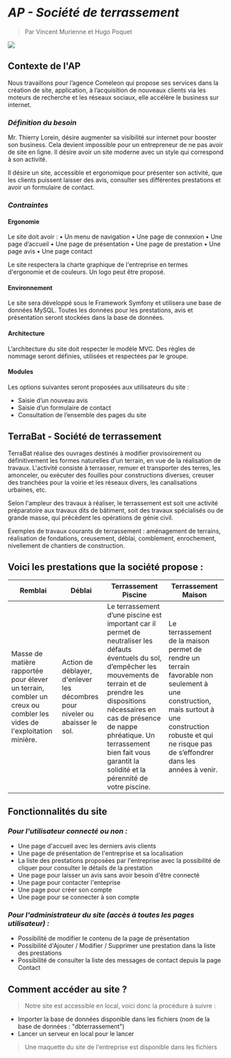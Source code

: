 # ***AP - Société de terrassement***
> Par Vincent Murienne et Hugo Poquet

![](https://cdn.pixabay.com/photo/2017/08/04/08/54/crash-2579437_960_720.jpg)

## **Contexte de l'AP**

Nous travaillons pour l’agence Comeleon qui propose ses services dans la création de site, application, à l’acquisition de nouveaux clients via les moteurs de recherche et les réseaux sociaux, elle accélère le business sur internet.


### *Définition du besoin*

Mr. Thierry Lorein, désire augmenter sa visibilité sur internet pour booster son business. Cela devient impossible pour un entrepreneur de ne pas avoir de site en ligne.
Il désire avoir un site moderne avec un style qui correspond à son activité.

Il désire un site, accessible et ergonomique pour présenter son activité, que les clients puissent laisser des avis, consulter ses différentes prestations et avoir un formulaire de contact. 


### *Contraintes*

#### Ergonomie
Le site doit avoir : 
•	Un menu de navigation
•	Une page de connexion
•	Une page d’accueil
•	Une page de présentation
•	Une page de prestation
•	Une page avis
•	Une page contact 

Le site respectera la charte graphique de l'entreprise en termes d'ergonomie et de couleurs. Un logo peut être proposé.


#### Environnement
Le site sera développé sous le Framework Symfony et utilisera une base de données MySQL. Toutes les données pour les prestations, avis et présentation seront stockées dans la base de données.

#### Architecture
L’architecture du site doit respecter le modèle MVC.
Des règles de nommage seront définies, utilisées et respectées par le groupe.

#### Modules
Les options suivantes seront proposées aux utilisateurs du site : 
* Saisie d’un nouveau avis 
* Saisie d’un formulaire de contact
* Consultation de l’ensemble des pages du site


## **TerraBat - Société de terrassement**

TerraBat réalise des ouvrages destinés à modifier provisoirement ou définitivement les formes naturelles d'un terrain, en vue de la réalisation de travaux. L'activité consiste à terrasser, remuer et transporter des terres, les amonceler, ou exécuter des fouilles pour constructions diverses, creuser des tranchées pour la voirie et les réseaux divers, les canalisations urbaines, etc.

Selon l'ampleur des travaux à réaliser, le terrassement est soit une activité préparatoire aux travaux dits de bâtiment, soit des travaux spécialisés ou de grande masse, qui précèdent les opérations de génie civil.

Exemples de travaux courants de terrassement : aménagement de terrains, réalisation de fondations, creusement, déblai, comblement, enrochement, nivellement de chantiers de construction.



## Voici les prestations que la société propose :

| Remblai | Déblai | Terrassement Piscine | Terrassement Maison
| --- | --- | --- | --- |
| Masse de matière rapportée pour élever un terrain, combler un creux ou combler les vides de l'exploitation minière. | Action de déblayer, d'enlever les décombres pour niveler ou abaisser le sol. | Le terrassement d’une piscine est important car il permet de neutraliser les défauts éventuels du sol, d’empêcher les mouvements de terrain et de prendre les dispositions nécessaires en cas de présence de nappe phréatique. Un terrassement bien fait vous garantit la solidité et la pérennité de votre piscine. | Le terrassement de la maison permet de rendre un terrain favorable non seulement à une construction, mais surtout à une construction robuste et qui ne risque pas de s’effondrer dans les années à venir. |



## Fonctionnalités du site

### *Pour l'utilisateur connecté ou non :*
* Une page d'accueil avec les derniers avis clients
* Une page de présentation de l'entreprise et sa localisation
* La liste des prestations proposées par l'entreprise avec la possibilité de cliquer pour consulter le détails de la prestation
* Une page pour laisser un avis sans avoir besoin d'être connecté
* Une page pour contacter l'enteprise
* Une page pour créer son compte
* Une page pour se connecter à son compte

### *Pour l'administrateur du site (accès à toutes les pages utilisateur) :*
* Possibilité de modifier le contenu de la page de présentation
* Possibilité d'Ajouter / Modifier / Supprimer une prestation dans la liste des prestations
* Possibilité de consulter la liste des messages de contact depuis la page Contact


## Comment accéder au site ?

> Notre site est accessible en local, voici donc la procédure à suivre :

* Importer la base de données disponible dans les fichiers (nom de la base de données : "dbterrassement")
* Lancer un serveur en local pour le lancer



> Une maquette du site de l'entreprise est disponible dans les fichiers